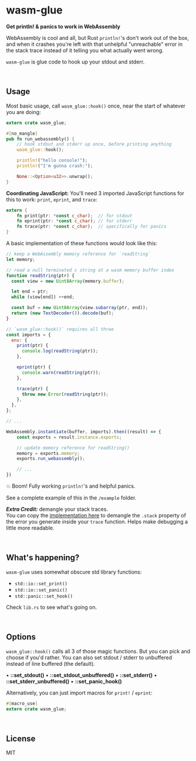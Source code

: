 # wasm-glue
**Get println! & panics to work in WebAssembly**

WebAssembly is cool and all, but Rust `println!`'s don't work out of the box, and when it crashes you're left with that unhelpful "unreachable" error in the stack trace instead of it telling you what actually went wrong.

`wasm-glue` is glue code to hook up your stdout and stderr.

<br/>


## Usage
Most basic usage, call `wasm_glue::hook()` once, near the start of whatever you are doing:

```rust
extern crate wasm_glue;

#[no_mangle]
pub fn run_webassembly() {
    // hook stdout and stderr up once, before printing anything
    wasm_glue::hook();

    println!("hello console!");
    println!("I'm gunna crash:");

    None::<Option<u32>>.unwrap();
}
```

**Coordinating JavaScript:**
You'll need 3 imported JavaScript functions for this to work: `print`, `eprint`, and `trace`:

```rust
extern {
    fn print(ptr: *const c_char);  // for stdout
    fn eprint(ptr: *const c_char); // for stderr
    fn trace(ptr: *const c_char);  // specifically for panics
}
```

A basic implementation of these functions would look like this:

```js
// keep a WebAssembly memory reference for `readString`
let memory;

// read a null terminated c string at a wasm memory buffer index
function readString(ptr) {
  const view = new Uint8Array(memory.buffer);

  let end = ptr;
  while (view[end]) ++end;

  const buf = new Uint8Array(view.subarray(ptr, end));
  return (new TextDecoder()).decode(buf);
}

// `wasm_glue::hook()` requires all three
const imports = {
  env: {
    print(ptr) {
      console.log(readString(ptr));
    },

    eprint(ptr) {
      console.warn(readString(ptr));
    },

    trace(ptr) {
      throw new Error(readString(ptr));
    },
  },
};

// ...

WebAssembly.instantiate(buffer, imports).then((result) => {
    const exports = result.instance.exports;

    // update memory reference for readString()
    memory = exports.memory;
    exports.run_webassembly();

    // ...
})
```

:boom: Boom! Fully working `println!`'s and helpful panics.

See a complete example of this in the `/example` folder.

_**Extra Credit:**_ demangle your stack traces.  
You can copy the [implementation here][demangle] to demangle the `.stack` property of the error you generate inside your `trace` function. Helps make debugging a little more readable.

[demangle]: https://github.com/DeMille/wasm-ffi/blob/master/src/demangle.js

<br/>


## What's happening?

`wasm-glue` uses somewhat obscure std library functions:
- `std::io::set_print()`
- `std::io::set_panic()`
- `std::panic::set_hook()`

Check `lib.rs` to see what's going on.

<br/>


## Options

`wasm_glue::hook()` calls all 3 of those magic functions. But you can pick and choose if you'd rather. You can also set stdout / stderr to unbuffered instead of line buffered (the default).

&bullet; **::set_stdout()**
&bullet; **::set_stdout_unbuffered()**
&bullet; **::set_stderr()**
&bullet; **::set_stderr_unbuffered()**
&bullet; **::set_panic_hook()**

Alternatively, you can just import macros for `print!` / `eprint`:

```rust
#[macro_use]
extern crate wasm_glue;
```
<br/>


## License
MIT